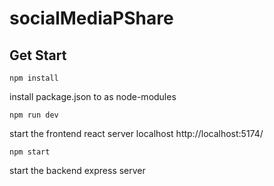 # socialMediaPShare

## Get Start
```
npm install
```
install package.json to as node-modules
```
npm run dev
```
 start the frontend react server
 localhost http://localhost:5174/
 ```
npm start
```
 start the backend express server
